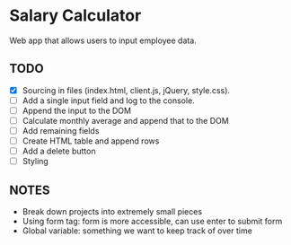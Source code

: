 # Salary Calculator

Web app that allows users to input employee data.

## TODO

- [x] Sourcing in files (index.html, client.js, jQuery, style.css).
- [ ] Add a single input field and log to the console.
- [ ] Append the input to the DOM
- [ ] Calculate monthly average and append that to the DOM
- [ ] Add remaining fields
- [ ] Create HTML table and append rows
- [ ] Add a delete button
- [ ] Styling

## NOTES

- Break down projects into extremely small pieces
- Using form tag: form is more accessible, can use enter to submit form
- Global variable: something we want to keep track of over time
